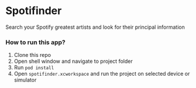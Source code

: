 # Spotifinder
Search your Spotify greatest artists and look for their principal information

### How to run this app?

1. Clone this repo
1. Open shell window and navigate to project folder
1. Run `pod install`
1. Open `spotifinder.xcworkspace` and run the project on selected device or simulator
